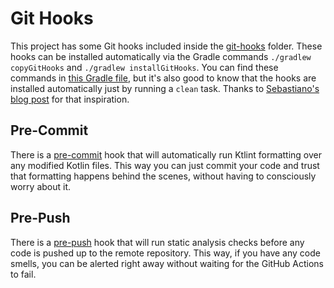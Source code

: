 # Git Hooks

This project has some Git hooks included inside the [git-hooks](/git-hooks) folder. These hooks can be installed automatically via the Gradle commands `./gradlew copyGitHooks` and `./gradlew installGitHooks`. You can find these commands in [this Gradle file](/buildscripts/githooks.gradle), but it's also good to know that the hooks are installed automatically just by running a `clean` task. Thanks to [Sebastiano's blog post](https://blog.sebastiano.dev/ooga-chaka-git-hooks-to-enforce-code-quality/) for that inspiration.

## Pre-Commit

There is a [pre-commit](/git-hooks/pre-commit.sh) hook that will automatically run Ktlint formatting over any modified Kotlin files. This way you can just commit your code and trust that formatting happens behind the scenes, without having to consciously worry about it. 

## Pre-Push

There is a [pre-push](/git-hooks/pre-push.sh) hook that will run static analysis checks before any code is pushed up to the remote repository. This way, if you have any code smells, you can be alerted right away without waiting for the GitHub Actions to fail. 
